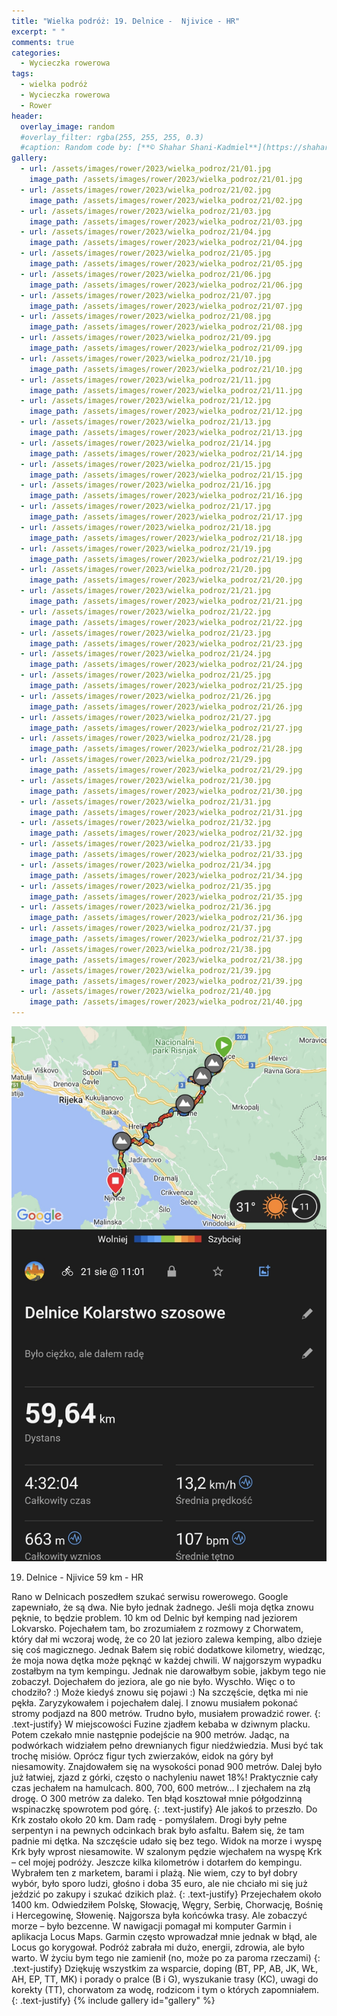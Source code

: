 ```yaml
---
title: "Wielka podróż: 19. Delnice -  Njivice - HR"
excerpt: " "
comments: true
categories:
  - Wycieczka rowerowa
tags:
  - wielka podróż
  - Wycieczka rowerowa
  - Rower
header:
  overlay_image: random
  #overlay_filter: rgba(255, 255, 255, 0.3)
  #caption: Random code by: [**© Shahar Shani-Kadmiel**](https://shaharkadmiel.github.io)"
gallery:
  - url: /assets/images/rower/2023/wielka_podroz/21/01.jpg
    image_path: /assets/images/rower/2023/wielka_podroz/21/01.jpg
  - url: /assets/images/rower/2023/wielka_podroz/21/02.jpg
    image_path: /assets/images/rower/2023/wielka_podroz/21/02.jpg
  - url: /assets/images/rower/2023/wielka_podroz/21/03.jpg
    image_path: /assets/images/rower/2023/wielka_podroz/21/03.jpg
  - url: /assets/images/rower/2023/wielka_podroz/21/04.jpg
    image_path: /assets/images/rower/2023/wielka_podroz/21/04.jpg
  - url: /assets/images/rower/2023/wielka_podroz/21/05.jpg
    image_path: /assets/images/rower/2023/wielka_podroz/21/05.jpg
  - url: /assets/images/rower/2023/wielka_podroz/21/06.jpg
    image_path: /assets/images/rower/2023/wielka_podroz/21/06.jpg
  - url: /assets/images/rower/2023/wielka_podroz/21/07.jpg
    image_path: /assets/images/rower/2023/wielka_podroz/21/07.jpg
  - url: /assets/images/rower/2023/wielka_podroz/21/08.jpg
    image_path: /assets/images/rower/2023/wielka_podroz/21/08.jpg
  - url: /assets/images/rower/2023/wielka_podroz/21/09.jpg
    image_path: /assets/images/rower/2023/wielka_podroz/21/09.jpg
  - url: /assets/images/rower/2023/wielka_podroz/21/10.jpg
    image_path: /assets/images/rower/2023/wielka_podroz/21/10.jpg
  - url: /assets/images/rower/2023/wielka_podroz/21/11.jpg
    image_path: /assets/images/rower/2023/wielka_podroz/21/11.jpg
  - url: /assets/images/rower/2023/wielka_podroz/21/12.jpg
    image_path: /assets/images/rower/2023/wielka_podroz/21/12.jpg
  - url: /assets/images/rower/2023/wielka_podroz/21/13.jpg
    image_path: /assets/images/rower/2023/wielka_podroz/21/13.jpg
  - url: /assets/images/rower/2023/wielka_podroz/21/14.jpg
    image_path: /assets/images/rower/2023/wielka_podroz/21/14.jpg
  - url: /assets/images/rower/2023/wielka_podroz/21/15.jpg
    image_path: /assets/images/rower/2023/wielka_podroz/21/15.jpg
  - url: /assets/images/rower/2023/wielka_podroz/21/16.jpg
    image_path: /assets/images/rower/2023/wielka_podroz/21/16.jpg
  - url: /assets/images/rower/2023/wielka_podroz/21/17.jpg
    image_path: /assets/images/rower/2023/wielka_podroz/21/17.jpg
  - url: /assets/images/rower/2023/wielka_podroz/21/18.jpg
    image_path: /assets/images/rower/2023/wielka_podroz/21/18.jpg
  - url: /assets/images/rower/2023/wielka_podroz/21/19.jpg
    image_path: /assets/images/rower/2023/wielka_podroz/21/19.jpg
  - url: /assets/images/rower/2023/wielka_podroz/21/20.jpg
    image_path: /assets/images/rower/2023/wielka_podroz/21/20.jpg
  - url: /assets/images/rower/2023/wielka_podroz/21/21.jpg
    image_path: /assets/images/rower/2023/wielka_podroz/21/21.jpg
  - url: /assets/images/rower/2023/wielka_podroz/21/22.jpg
    image_path: /assets/images/rower/2023/wielka_podroz/21/22.jpg
  - url: /assets/images/rower/2023/wielka_podroz/21/23.jpg
    image_path: /assets/images/rower/2023/wielka_podroz/21/23.jpg
  - url: /assets/images/rower/2023/wielka_podroz/21/24.jpg
    image_path: /assets/images/rower/2023/wielka_podroz/21/24.jpg
  - url: /assets/images/rower/2023/wielka_podroz/21/25.jpg
    image_path: /assets/images/rower/2023/wielka_podroz/21/25.jpg
  - url: /assets/images/rower/2023/wielka_podroz/21/26.jpg
    image_path: /assets/images/rower/2023/wielka_podroz/21/26.jpg
  - url: /assets/images/rower/2023/wielka_podroz/21/27.jpg
    image_path: /assets/images/rower/2023/wielka_podroz/21/27.jpg
  - url: /assets/images/rower/2023/wielka_podroz/21/28.jpg
    image_path: /assets/images/rower/2023/wielka_podroz/21/28.jpg
  - url: /assets/images/rower/2023/wielka_podroz/21/29.jpg
    image_path: /assets/images/rower/2023/wielka_podroz/21/29.jpg
  - url: /assets/images/rower/2023/wielka_podroz/21/30.jpg
    image_path: /assets/images/rower/2023/wielka_podroz/21/30.jpg
  - url: /assets/images/rower/2023/wielka_podroz/21/31.jpg
    image_path: /assets/images/rower/2023/wielka_podroz/21/31.jpg
  - url: /assets/images/rower/2023/wielka_podroz/21/32.jpg
    image_path: /assets/images/rower/2023/wielka_podroz/21/32.jpg
  - url: /assets/images/rower/2023/wielka_podroz/21/33.jpg
    image_path: /assets/images/rower/2023/wielka_podroz/21/33.jpg
  - url: /assets/images/rower/2023/wielka_podroz/21/34.jpg
    image_path: /assets/images/rower/2023/wielka_podroz/21/34.jpg
  - url: /assets/images/rower/2023/wielka_podroz/21/35.jpg
    image_path: /assets/images/rower/2023/wielka_podroz/21/35.jpg
  - url: /assets/images/rower/2023/wielka_podroz/21/36.jpg
    image_path: /assets/images/rower/2023/wielka_podroz/21/36.jpg
  - url: /assets/images/rower/2023/wielka_podroz/21/37.jpg
    image_path: /assets/images/rower/2023/wielka_podroz/21/37.jpg
  - url: /assets/images/rower/2023/wielka_podroz/21/38.jpg
    image_path: /assets/images/rower/2023/wielka_podroz/21/38.jpg
  - url: /assets/images/rower/2023/wielka_podroz/21/39.jpg
    image_path: /assets/images/rower/2023/wielka_podroz/21/39.jpg
  - url: /assets/images/rower/2023/wielka_podroz/21/40.jpg
    image_path: /assets/images/rower/2023/wielka_podroz/21/40.jpg
---
```

![mapka](/assets/images/rower/2023/wielka_podroz/21/mapka.png)

19. Delnice -  Njivice 59 km - HR

Rano w Delnicach poszedłem szukać serwisu rowerowego. Google zapewniało, że są dwa. Nie było jednak żadnego. Jeśli moja dętka znowu pęknie, to będzie problem. 10 km od Delnic był kemping nad jeziorem Lokvarsko. Pojechałem tam, bo zrozumiałem z rozmowy z Chorwatem, który dał mi wczoraj wodę, że co 20 lat jezioro zalewa kemping, albo dzieje się coś magicznego. Jednak Bałem się robić dodatkowe kilometry, wiedząc, że moja nowa dętka może pęknąć w każdej chwili. W najgorszym wypadku zostałbym na tym kempingu. Jednak nie darowałbym sobie, jakbym tego nie zobaczył. 
Dojechałem do jeziora, ale go nie było. Wyschło. Więc o to chodziło? :) Może kiedyś znowu się pojawi :) Na szczęście, dętka mi nie pękła. Zaryzykowałem i pojechałem dalej. I znowu musiałem pokonać stromy podjazd na 800 metrów. Trudno było, musiałem prowadzić rower. 
{: .text-justify}
W miejscowości Fuzine zjadłem kebaba w dziwnym placku. Potem czekało mnie następnie podejście na 900 metrów. Jadąc, na podwórkach widziałem pełno drewnianych figur niedźwiedzia. Musi być tak trochę misiów. Oprócz figur tych zwierzaków, eidok na góry był niesamowity. Znajdowałem się na wysokości ponad 900 metrów. Dalej było już łatwiej, zjazd z górki, często o nachyleniu nawet 18%! Praktycznie cały czas jechałem na hamulcach. 800, 700, 600 metrów... I zjechałem na złą drogę. O 300 metrów za daleko. Ten błąd kosztował mnie półgodzinną wspinaczkę spowrotem pod górę. 
{: .text-justify}
Ale jakoś to przeszło. Do Krk zostało około 20 km. Dam radę - pomyślałem. Drogi były pełne serpentyn i na pewnych odcinkach brak było asfaltu. Bałem się, że tam padnie mi dętka. Na szczęście udało się bez tego. Widok na morze i wyspę Krk były wprost niesamowite. W szalonym pędzie wjechałem na wyspę Krk – cel mojej podróży. Jeszcze kilka kilometrów i dotarłem do kempingu. Wybrałem ten z marketem, barami i plażą. Nie wiem, czy to był dobry wybór, było sporo ludzi, głośno i doba 35 euro, ale nie chciało mi się już jeździć po zakupy i szukać dzikich plaż.
{: .text-justify}
Przejechałem około 1400 km. Odwiedziłem Polskę, Słowację, Węgry, Serbię, Chorwację, Bośnię i Hercegowinę, Słowenię. Najgorsza była końcówka trasy. Ale zobaczyć morze – było bezcenne. W nawigacji pomagał mi komputer Garmin i aplikacja Locus Maps. Garmin często wprowadzał mnie jednak w błąd, ale Locus go korygował. Podróż zabrała mi dużo, energii, zdrowia, ale było warto. W życiu bym tego nie zamienił (no, może po za paroma rzeczami) 
{: .text-justify}
Dziękuję wszystkim za wsparcie, doping (BT, PP, AB, JK, WŁ, AH, EP, TT, MK) i porady o pralce (B i G), wyszukanie trasy (KC), uwagi do korekty (TT), chorwatom za wodę, rodzicom i tym o których zapomniałem.
{: .text-justify}
{% include gallery id="gallery" %}
